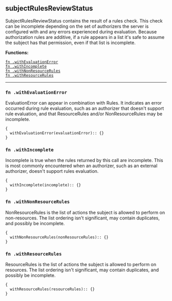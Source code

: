 
## subjectRulesReviewStatus
SubjectRulesReviewStatus contains the result of a rules check. This check can be incomplete depending on the set of authorizers the server is configured with and any errors experienced during evaluation. Because authorization rules are additive, if a rule appears in a list it's safe to assume the subject has that permission, even if that list is incomplete.

**Functions:**

[`fn .withEvaluationError`](#fn-withevaluationerror)  
[`fn .withIncomplete`](#fn-withincomplete)  
[`fn .withNonResourceRules`](#fn-withnonresourcerules)  
[`fn .withResourceRules`](#fn-withresourcerules)  

---


### `fn .withEvaluationError`
EvaluationError can appear in combination with Rules. It indicates an error occurred during rule evaluation, such as an authorizer that doesn't support rule evaluation, and that ResourceRules and/or NonResourceRules may be incomplete.
```jsonnet
{
  withEvaluationError(evaluationError):: {}
}
```

### `fn .withIncomplete`
Incomplete is true when the rules returned by this call are incomplete. This is most commonly encountered when an authorizer, such as an external authorizer, doesn't support rules evaluation.
```jsonnet
{
  withIncomplete(incomplete):: {}
}
```

### `fn .withNonResourceRules`
NonResourceRules is the list of actions the subject is allowed to perform on non-resources. The list ordering isn't significant, may contain duplicates, and possibly be incomplete.
```jsonnet
{
  withNonResourceRules(nonResourceRules):: {}
}
```

### `fn .withResourceRules`
ResourceRules is the list of actions the subject is allowed to perform on resources. The list ordering isn't significant, may contain duplicates, and possibly be incomplete.
```jsonnet
{
  withResourceRules(resourceRules):: {}
}
```

